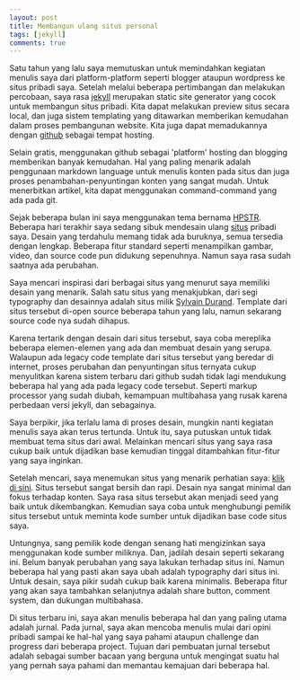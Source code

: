 ```yaml
---
layout: post
title: Membangun ulang situs personal
tags: [jekyll]
comments: true
---
```


Satu tahun yang lalu saya memutuskan untuk memindahkan kegiatan menulis saya dari platform-platform seperti blogger ataupun wordpress ke situs pribadi saya. Setelah melalui beberapa pertimbangan dan melakukan percobaan, saya rasa [jekyll](https://jekyllrb.com/) merupakan static site generator yang cocok untuk membangun situs pribadi. Kita dapat melakukan preview situs secara local, dan juga sistem templating yang ditawarkan memberikan kemudahan dalam proses pembangunan website. Kita juga dapat memadukannya dengan [github](http://www.github.com) sebagai tempat hosting.

Selain gratis, menggunakan github sebagai 'platform' hosting dan blogging memberikan banyak kemudahan. Hal yang paling menarik adalah penggunaan markdown language untuk menulis konten pada situs dan juga proses penambahan-penyuntingan konten yang sangat mudah. Untuk menerbitkan artikel, kita dapat menggunakan command-command yang ada pada git.

Sejak beberapa bulan ini saya menggunakan tema bernama [HPSTR](https://github.com/mmistakes/hpstr-jekyll-theme). Beberapa hari terakhir saya sedang sibuk mendesain ulang [situs](http://www.febiagil.com) pribadi saya. Desain yang terdahulu memang tidak ada buruknya, semua tersedia dengan lengkap. Beberapa fitur standard seperti menampilkan gambar, video, dan source code pun didukung sepenuhnya. Namun saya rasa sudah saatnya ada perubahan.

Saya mencari inspirasi dari berbagai situs yang menurut saya  memiliki desain yang menarik. Salah satu situs yang menakjubkan, dari segi typography dan desainnya adalah situs milik [Sylvain Durand](http://www.sylvaindurand.org/). Template dari situs tersebut di-open source beberapa tahun yang lalu, namun sekarang source code nya sudah dihapus.

Karena tertarik dengan desain dari situs tersebut, saya coba mereplika beberapa elemen-elemen yang ada dan membuat desain yang serupa. Walaupun ada legacy code template dari situs tersebut yang beredar di internet, proses perubahan dan penyuntingan situs ternyata cukup menyulitkan karena sistem terbaru dari github sudah tidak lagi mendukung beberapa hal yang ada pada legacy code tersebut. Seperti markup processor yang sudah diubah, kemampuan multibahasa yang rusak karena perbedaan versi jekyll, dan sebagainya.

Saya berpikir, jika terlalu  lama di proses desain, mungkin nanti kegiatan menulis saya akan terus tertunda. Untuk itu, saya putuskan untuk tidak membuat tema situs dari awal. Melainkan mencari situs yang saya rasa cukup baik untuk dijadikan base kemudian tinggal ditambahkan fitur-fitur yang saya inginkan.

Setelah mencari, saya menemukan situs yang menarik perhatian saya: [klik di sini](http://www.eyeshalfclosed.com/). Situs tersebut sangat bersih dan rapi. Desain nya sangat minimal dan fokus terhadap konten. Saya rasa situs tersebut akan menjadi seed yang baik untuk dikembangkan. Kemudian saya coba untuk menghubungi pemilik situs tersebut untuk meminta kode sumber untuk dijadikan base code situs saya.

Untungnya, sang pemilik kode dengan senang hati mengizinkan saya menggunakan kode sumber miliknya. Dan, jadilah desain seperti sekarang ini. Belum banyak perubahan yang saya lakukan terhadap situs ini. Namun beberapa hal yang pasti akan saya ubah adalah typography dari situs ini. Untuk desain, saya pikir sudah cukup baik karena minimalis. Beberapa fitur yang akan saya tambahkan selanjutnya adalah share button, comment system, dan dukungan multibahasa.

Di situs terbaru ini, saya akan menulis beberapa hal dan yang paling utama adalah jurnal. Pada jurnal, saya akan mencoba menulis mulai dari opini pribadi sampai ke hal-hal yang saya pahami ataupun challenge dan progress dari beberapa project. Tujuan dari pembuatan jurnal tersebut adalah sebagai sumber bacaan yang berguna untuk mengingat suatu hal yang pernah saya pahami dan memantau kemajuan dari beberapa hal.
